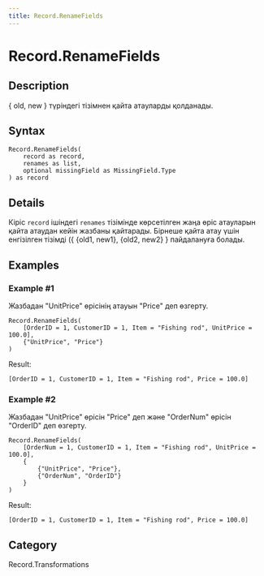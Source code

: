 ```yaml
---
title: Record.RenameFields
---
```


# Record.RenameFields


## Description

\{ old, new } түріндегі тізімнен қайта атауларды қолданады.


## Syntax

```powerquery
Record.RenameFields(
    record as record,
    renames as list,
    optional missingField as MissingField.Type
) as record
```


## Details

Кіріс <code>record</code> ішіндегі <code>renames</code> тізімінде көрсетілген жаңа өріс атауларын қайта атаудан кейін жазбаны қайтарады. Бірнеше қайта атау үшін енгізілген тізімді (\{ \{old1, new1}, \{old2, new2} } пайдалануға болады.


## Examples

### Example #1 
Жазбадан &#34;UnitPrice&#34; өрісінің атауын &#34;Price&#34; деп өзгерту.
```powerquery
Record.RenameFields(
    [OrderID = 1, CustomerID = 1, Item = "Fishing rod", UnitPrice = 100.0],
    {"UnitPrice", "Price"}
)
```

Result: 
```powerquery
[OrderID = 1, CustomerID = 1, Item = "Fishing rod", Price = 100.0]
```


### Example #2 
Жазбадан &#34;UnitPrice&#34; өрісін &#34;Price&#34; деп және &#34;OrderNum&#34; өрісін &#34;OrderID&#34; деп өзгерту.
```powerquery
Record.RenameFields(
    [OrderNum = 1, CustomerID = 1, Item = "Fishing rod", UnitPrice = 100.0],
    {
        {"UnitPrice", "Price"},
        {"OrderNum", "OrderID"}
    }
)
```

Result: 
```powerquery
[OrderID = 1, CustomerID = 1, Item = "Fishing rod", Price = 100.0]
```




## Category
Record.Transformations
